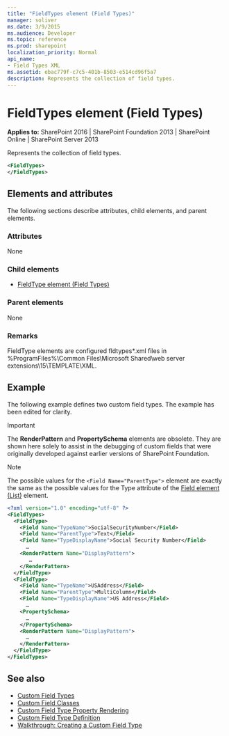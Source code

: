 ```yaml
---
title: "FieldTypes element (Field Types)"
manager: soliver
ms.date: 3/9/2015
ms.audience: Developer
ms.topic: reference
ms.prod: sharepoint
localization_priority: Normal
api_name:
- Field Types XML
ms.assetid: ebac779f-c7c5-401b-8503-e514cd96f5a7
description: Represents the collection of field types.
---
```


# FieldTypes element (Field Types)

**Applies to:** SharePoint 2016 | SharePoint Foundation 2013 | SharePoint Online | SharePoint Server 2013
  
Represents the collection of field types.
  
```XML
<FieldTypes>
</FieldTypes>
```

## Elements and attributes

The following sections describe attributes, child elements, and parent elements.

### Attributes

None
   
### Child elements

- [FieldType element (Field Types)](fieldtype-element-field-types.md)
   
### Parent elements

None
   
### Remarks

FieldType elements are configured fldtypes\*.xml files in %ProgramFiles%\Common Files\Microsoft Shared\web server extensions\15\TEMPLATE\XML.
  
## Example

The following example defines two custom field types. The example has been edited for clarity. 
  
> [!IMPORTANT]
> The **RenderPattern** and **PropertySchema** elements are obsolete. They are shown here solely to assist in the debugging of custom fields that were originally developed against earlier versions of SharePoint Foundation. 
  
> [!NOTE]
> The possible values for the `<Field Name="ParentType">` element are exactly the same as the possible values for the Type attribute of the [Field element (List)](field-element-list.md) element. 
  
```XML
<?xml version="1.0" encoding="utf-8" ?>
<FieldTypes>
  <FieldType>
    <Field Name="TypeName">SocialSecurityNumber</Field>
    <Field Name="ParentType">Text</Field>
    <Field Name="TypeDisplayName">Social Security Number</Field>
      …
    <RenderPattern Name="DisplayPattern">
       …
    </RenderPattern>
  </FieldType>
  <FieldType>
    <Field Name="TypeName">USAddress</Field>
    <Field Name="ParentType">MultiColumn</Field>
    <Field Name="TypeDisplayName">US Address</Field>
      …
    <PropertySchema>
      …
    </PropertySchema>
    <RenderPattern Name="DisplayPattern">
      …
    </RenderPattern>
  </FieldType>
</FieldTypes>
```

## See also

- [Custom Field Types](https://msdn.microsoft.com/library/1345b345-226d-443a-918f-af123a3c7b13%28Office.15%29.aspx) 
- [Custom Field Classes](https://msdn.microsoft.com/library/436a9d9b-7a6f-4e8f-86e8-f42ded85c069%28Office.15%29.aspx)
- [Custom Field Type Property Rendering](https://msdn.microsoft.com/library/a959ad5b-6f3a-462c-80b9-e2d00bb0d62a%28Office.15%29.aspx)
- [Custom Field Type Definition](https://msdn.microsoft.com/library/b3315997-671f-4c29-9518-48cc4592f205%28Office.15%29.aspx)
- [Walkthrough: Creating a Custom Field Type](https://msdn.microsoft.com/library/089a1b8a-cafc-4050-b445-16650602fe4f%28Office.15%29.aspx)


